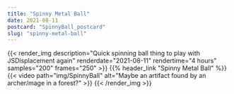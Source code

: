 ```yaml
---
title: "Spinny Metal Ball"
date: 2021-08-11
postcard: "SpinnyBall_postcard"
slug: "spinny-metal-ball"
---
```


{{< render_img
  description="Quick spinning ball thing to play with JSDisplacement again"
  renderdate="2021-08-11"
  rendertime="4 hours"
  samples="200"
  frames="250" >}}
{{% header_link "Spinny Metal Ball" %}}
{{< video path="img/SpinnyBall" alt="Maybe an artifact found by an archer/mage in a forest?" >}}
{{< /render_img >}}

